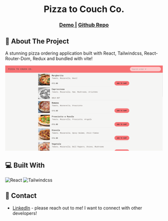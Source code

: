 <div align="center">
  <h1 align="center">Pizza to Couch Co.</h1>

  <div align="center">
		<h3>
			<a href="https://pizzatocouchco.netlify.app/">
				Demo
			</a>
			<span> | </span>
			<a href="https://github.com/GloBoiVic/Pizza-to-Couch-Co">
				Github Repo
			</a>
		</h3>
	</div>
</div>

## :page_facing_up: About The Project

A stunning pizza ordering application built with React, Tailwindcss, React-Router-Dom, Redux and bundled with vite!

![Pizza to Couch Co. Screenshot](public/project-visual.png)

## :computer: Built With

![React][Reactjs-shield]
![Tailwindcss][Tailwindcss-shield]

## :bust_in_silhouette: Contact

- [LinkedIn](https://www.linkedin.com/in/developing-vic/) - please reach out to me! I want to connect with other developers!

<!-- MARKDOWN LINKS & IMAGES -->

[Reactjs-shield]: https://img.shields.io/badge/React-20232A?style=for-the-badge&logo=react&logoColor=61DAFB
[Tailwindcss-shield]: https://img.shields.io/badge/Tailwind_CSS-38B2AC?style=for-the-badge&logo=tailwind-css&logoColor=white
